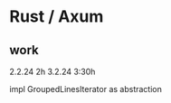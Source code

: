 # Rust / Axum 

## work

2.2.24      2h
3.2.24      3:30h


impl GroupedLinesIterator as abstraction

